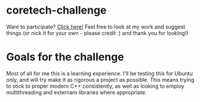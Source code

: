 # coretech-challenge
Want to participate? [Click here!](https://www.coretechsec.com/operation-packet-storm) Feel free to look at my work and suggest things (or nick it for your own - please credit :) and thank you for looking!)

# Goals for the challenge
Most of all for me this is a learning experience. I'll be testing this for Ubuntu only, and will try make it as rigorous a project as possible. This means trying to stick to proper modern C++ consistently, as well as looking to employ multithreading and externam libraries where appropriate.
